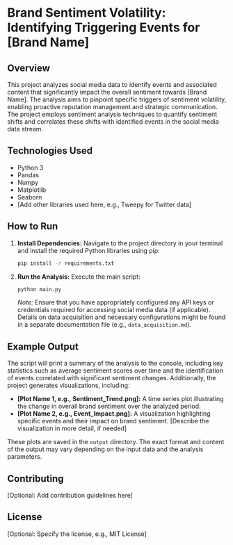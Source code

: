 # Brand Sentiment Volatility: Identifying Triggering Events for [Brand Name]

## Overview

This project analyzes social media data to identify events and associated content that significantly impact the overall sentiment towards [Brand Name].  The analysis aims to pinpoint specific triggers of sentiment volatility, enabling proactive reputation management and strategic communication.  The project employs sentiment analysis techniques to quantify sentiment shifts and correlates these shifts with identified events in the social media data stream.

## Technologies Used

* Python 3
* Pandas
* Numpy
* Matplotlib
* Seaborn
* [Add other libraries used here, e.g., Tweepy for Twitter data]


## How to Run

1. **Install Dependencies:**  Navigate to the project directory in your terminal and install the required Python libraries using pip:

   ```bash
   pip install -r requirements.txt
   ```

2. **Run the Analysis:** Execute the main script:

   ```bash
   python main.py
   ```

   *Note:*  Ensure that you have appropriately configured any API keys or credentials required for accessing social media data (if applicable).  Details on data acquisition and necessary configurations might be found in a separate documentation file (e.g., `data_acquisition.md`).


## Example Output

The script will print a summary of the analysis to the console, including key statistics such as average sentiment scores over time and the identification of events correlated with significant sentiment changes.  Additionally, the project generates visualizations, including:

* **[Plot Name 1, e.g., Sentiment_Trend.png]:** A time series plot illustrating the change in overall brand sentiment over the analyzed period.
* **[Plot Name 2, e.g., Event_Impact.png]:** A visualization highlighting specific events and their impact on brand sentiment.  [Describe the visualization in more detail, if needed]

These plots are saved in the `output` directory.  The exact format and content of the output may vary depending on the input data and the analysis parameters.


## Contributing

[Optional: Add contribution guidelines here]


## License

[Optional: Specify the license, e.g., MIT License]